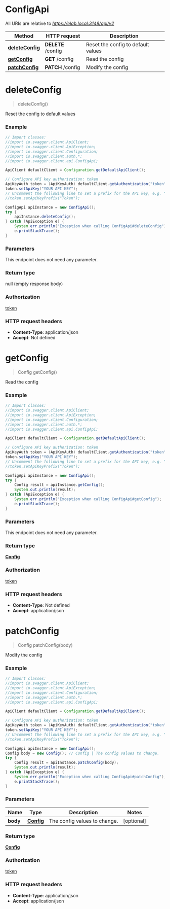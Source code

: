 # ConfigApi

All URIs are relative to *https://elab.local:3148/api/v2*

Method | HTTP request | Description
------------- | ------------- | -------------
[**deleteConfig**](ConfigApi.md#deleteConfig) | **DELETE** /config | Reset the config to default values
[**getConfig**](ConfigApi.md#getConfig) | **GET** /config | Read the config
[**patchConfig**](ConfigApi.md#patchConfig) | **PATCH** /config | Modify the config

<a name="deleteConfig"></a>
# **deleteConfig**
> deleteConfig()

Reset the config to default values

### Example
```java
// Import classes:
//import io.swagger.client.ApiClient;
//import io.swagger.client.ApiException;
//import io.swagger.client.Configuration;
//import io.swagger.client.auth.*;
//import io.swagger.client.api.ConfigApi;

ApiClient defaultClient = Configuration.getDefaultApiClient();

// Configure API key authorization: token
ApiKeyAuth token = (ApiKeyAuth) defaultClient.getAuthentication("token");
token.setApiKey("YOUR API KEY");
// Uncomment the following line to set a prefix for the API key, e.g. "Token" (defaults to null)
//token.setApiKeyPrefix("Token");

ConfigApi apiInstance = new ConfigApi();
try {
    apiInstance.deleteConfig();
} catch (ApiException e) {
    System.err.println("Exception when calling ConfigApi#deleteConfig");
    e.printStackTrace();
}
```

### Parameters
This endpoint does not need any parameter.

### Return type

null (empty response body)

### Authorization

[token](../README.md#token)

### HTTP request headers

 - **Content-Type**: application/json
 - **Accept**: Not defined

<a name="getConfig"></a>
# **getConfig**
> Config getConfig()

Read the config

### Example
```java
// Import classes:
//import io.swagger.client.ApiClient;
//import io.swagger.client.ApiException;
//import io.swagger.client.Configuration;
//import io.swagger.client.auth.*;
//import io.swagger.client.api.ConfigApi;

ApiClient defaultClient = Configuration.getDefaultApiClient();

// Configure API key authorization: token
ApiKeyAuth token = (ApiKeyAuth) defaultClient.getAuthentication("token");
token.setApiKey("YOUR API KEY");
// Uncomment the following line to set a prefix for the API key, e.g. "Token" (defaults to null)
//token.setApiKeyPrefix("Token");

ConfigApi apiInstance = new ConfigApi();
try {
    Config result = apiInstance.getConfig();
    System.out.println(result);
} catch (ApiException e) {
    System.err.println("Exception when calling ConfigApi#getConfig");
    e.printStackTrace();
}
```

### Parameters
This endpoint does not need any parameter.

### Return type

[**Config**](Config.md)

### Authorization

[token](../README.md#token)

### HTTP request headers

 - **Content-Type**: Not defined
 - **Accept**: application/json

<a name="patchConfig"></a>
# **patchConfig**
> Config patchConfig(body)

Modify the config

### Example
```java
// Import classes:
//import io.swagger.client.ApiClient;
//import io.swagger.client.ApiException;
//import io.swagger.client.Configuration;
//import io.swagger.client.auth.*;
//import io.swagger.client.api.ConfigApi;

ApiClient defaultClient = Configuration.getDefaultApiClient();

// Configure API key authorization: token
ApiKeyAuth token = (ApiKeyAuth) defaultClient.getAuthentication("token");
token.setApiKey("YOUR API KEY");
// Uncomment the following line to set a prefix for the API key, e.g. "Token" (defaults to null)
//token.setApiKeyPrefix("Token");

ConfigApi apiInstance = new ConfigApi();
Config body = new Config(); // Config | The config values to change.
try {
    Config result = apiInstance.patchConfig(body);
    System.out.println(result);
} catch (ApiException e) {
    System.err.println("Exception when calling ConfigApi#patchConfig");
    e.printStackTrace();
}
```

### Parameters

Name | Type | Description  | Notes
------------- | ------------- | ------------- | -------------
 **body** | [**Config**](Config.md)| The config values to change. | [optional]

### Return type

[**Config**](Config.md)

### Authorization

[token](../README.md#token)

### HTTP request headers

 - **Content-Type**: application/json
 - **Accept**: application/json

